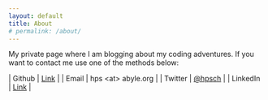 ```yaml
---
layout: default
title: About
# permalink: /about/
---
```


My private page where I am blogging about my coding adventures. If you want to contact me use one of the methods below:

| Github | [Link](https://github.com/torlenor) |
| Email | hps \<at\> abyle.org |
| Twitter | [@hpsch](https://twitter.com/hpsch) |
| LinkedIn | [Link](https://www.linkedin.com/in/hans-peter-schadler-b36511b3/) |
